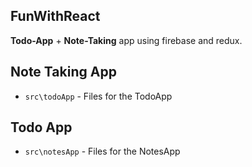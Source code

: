 ## FunWithReact
**Todo-App**  + **Note-Taking**  app using firebase and redux.
## Note Taking App
- `src\todoApp` - Files for the TodoApp
## Todo App 
-  `src\notesApp` - Files for the NotesApp
